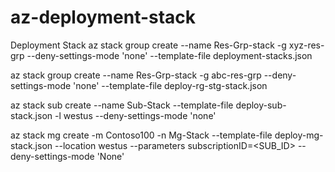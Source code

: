 # az-deployment-stack

Deployment Stack
az stack group create --name Res-Grp-stack -g xyz-res-grp --deny-settings-mode 'none' --template-file deployment-stacks.json

az stack group create --name Res-Grp-stack -g abc-res-grp --deny-settings-mode 'none' --template-file deploy-rg-stg-stack.json


az stack sub create --name Sub-Stack --template-file deploy-sub-stack.json -l westus --deny-settings-mode 'none' 


az stack mg create -m Contoso100 -n Mg-Stack --template-file deploy-mg-stack.json --location westus --parameters subscriptionID=<SUB_ID> --deny-settings-mode 'None'


